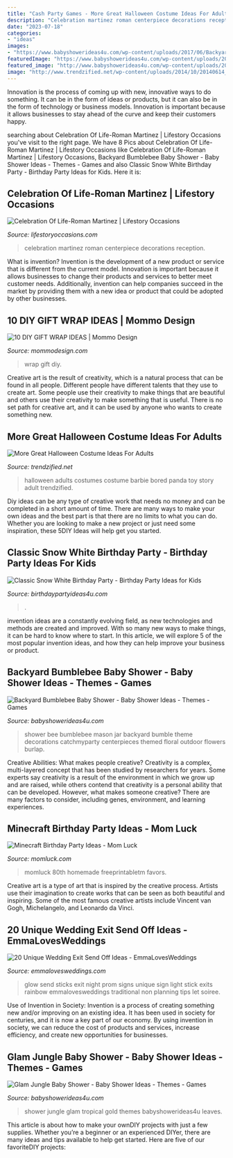 ```yaml
---
title: "Cash Party Games - More Great Halloween Costume Ideas For Adults"
description: "Celebration martinez roman centerpiece decorations reception"
date: "2023-07-18"
categories:
- "ideas"
images:
- "https://www.babyshowerideas4u.com/wp-content/uploads/2017/06/Backyard-Bumblebee-Baby-Shower-Floral-Mason-Jar-600x900.jpg"
featuredImage: "https://www.babyshowerideas4u.com/wp-content/uploads/2017/06/Backyard-Bumblebee-Baby-Shower-Floral-Mason-Jar-600x900.jpg"
featured_image: "http://www.babyshowerideas4u.com/wp-content/uploads/2019/05/Gold-Glam-Baby-Shower-Jungle-tropical-leaves.jpg"
image: "http://www.trendzified.net/wp-content/uploads/2014/10/20140614_192304__880.jpg"
---
```



Innovation is the process of coming up with new, innovative ways to do something. It can be in the form of ideas or products, but it can also be in the form of technology or business models. Innovation is important because it allows businesses to stay ahead of the curve and keep their customers happy.

	

		
searching about Celebration Of Life-Roman Martinez | Lifestory Occasions you've visit to the right page. We have 8 Pics about Celebration Of Life-Roman Martinez | Lifestory Occasions like Celebration Of Life-Roman Martinez | Lifestory Occasions, Backyard Bumblebee Baby Shower - Baby Shower Ideas - Themes - Games and also Classic Snow White Birthday Party - Birthday Party Ideas for Kids. Here it is:
		
    
## Celebration Of Life-Roman Martinez | Lifestory Occasions

<img loading=lazy src="http://www.lifestoryoccasions.com/wp-content/uploads/2015/01/celebration-of-life-planner18.jpg" onerror="this.onerror=null;this.src='https://tse4.mm.bing.net/th?id=OIP.jJnX9-W1D4FsKrzD4LqjGAHaE8&amp;pid=15.1';" alt="Celebration Of Life-Roman Martinez | Lifestory Occasions">

_Source: lifestoryoccasions.com_

>celebration martinez roman centerpiece decorations reception. 

	

What is invention?
Invention is the development of a new product or service that is different from the current model. Innovation is important because it allows businesses to change their products and services to better meet customer needs. Additionally, invention can help companies succeed in the market by providing them with a new idea or product that could be adopted by other businesses.

    
## 10 DIY GIFT WRAP IDEAS | Mommo Design

<img loading=lazy src="http://www.mommodesign.com/sites/default/files/styles/full_width/public/images/gallery/1530/giftwrap4.jpg?itok=Y-um-7ds" onerror="this.onerror=null;this.src='https://tse1.mm.bing.net/th?id=OIP.jC3MpvjlW0Ef15du5e3KYgHaJP&amp;pid=15.1';" alt="10 DIY GIFT WRAP IDEAS | Mommo Design">

_Source: mommodesign.com_

>wrap gift diy. 

	

Creative art is the result of creativity, which is a natural process that can be found in all people. Different people have different talents that they use to create art. Some people use their creativity to make things that are beautiful and others use their creativity to make something that is useful. There is no set path for creative art, and it can be used by anyone who wants to create something new.

    
## More Great Halloween Costume Ideas For Adults

<img loading=lazy src="http://www.trendzified.net/wp-content/uploads/2014/10/20140614_192304__880.jpg" onerror="this.onerror=null;this.src='https://tse1.mm.bing.net/th?id=OIP.2sOPFmNsFw2Ok6yFEPjCFAHaJ3&amp;pid=15.1';" alt="More Great Halloween Costume Ideas For Adults">

_Source: trendzified.net_

>halloween adults costumes costume barbie bored panda toy story adult trendzified. 

	

Diy ideas can be any type of creative work that needs no money and can be completed in a short amount of time. There are many ways to make your own ideas and the best part is that there are no limits to what you can do. Whether you are looking to make a new project or just need some inspiration, these 5DIY Ideas will help get you started.

    
## Classic Snow White Birthday Party - Birthday Party Ideas For Kids

<img loading=lazy src="https://www.birthdaypartyideas4u.com/wp-content/uploads/2016/05/Classic-Snow-White-Birthday-Party-Treat-Table-600x800.jpg" onerror="this.onerror=null;this.src='https://tse3.mm.bing.net/th?id=OIP.4sCVXMRfx2Epfu-wzQ7DbwHaJ4&amp;pid=15.1';" alt="Classic Snow White Birthday Party - Birthday Party Ideas for Kids">

_Source: birthdaypartyideas4u.com_

>. 

	

invention ideas are a constantly evolving field, as new technologies and methods are created and improved. With so many new ways to make things, it can be hard to know where to start. In this article, we will explore 5 of the most popular invention ideas, and how they can help improve your business or product.

    
## Backyard Bumblebee Baby Shower - Baby Shower Ideas - Themes - Games

<img loading=lazy src="https://www.babyshowerideas4u.com/wp-content/uploads/2017/06/Backyard-Bumblebee-Baby-Shower-Floral-Mason-Jar-600x900.jpg" onerror="this.onerror=null;this.src='https://tse2.mm.bing.net/th?id=OIP.Lif067dE9Tex9VJa06_ysgHaLH&amp;pid=15.1';" alt="Backyard Bumblebee Baby Shower - Baby Shower Ideas - Themes - Games">

_Source: babyshowerideas4u.com_

>shower bee bumblebee mason jar backyard bumble theme decorations catchmyparty centerpieces themed floral outdoor flowers burlap. 

	

Creative Abilities: What makes people creative?
Creativity is a complex, multi-layered concept that has been studied by researchers for years. Some experts say creativity is a result of the environment in which we grow up and are raised, while others contend that creativity is a personal ability that can be developed. However, what makes someone creative? There are many factors to consider, including genes, environment, and learning experiences.

    
## Minecraft Birthday Party Ideas - Mom Luck

<img loading=lazy src="https://momluck.com/wp-content/uploads/2014/06/minecraft-ideas--e1421001556318.jpg" onerror="this.onerror=null;this.src='https://tse4.mm.bing.net/th?id=OIP.uS57mNo7gu6sN8gazrSwKwHaKd&amp;pid=15.1';" alt="Minecraft Birthday Party Ideas - Mom Luck">

_Source: momluck.com_

>momluck 80th homemade freeprintabletm favors. 

	

Creative art is a type of art that is inspired by the creative process. Artists use their imagination to create works that can be seen as both beautiful and inspiring. Some of the most famous creative artists include Vincent van Gogh, Michelangelo, and Leonardo da Vinci.

    
## 20 Unique Wedding Exit Send Off Ideas - EmmaLovesWeddings

<img loading=lazy src="http://emmalovesweddings.com/wp-content/uploads/2017/08/wedding-night-send-off-ideas-with-glow-sticks.jpg" onerror="this.onerror=null;this.src='https://tse1.mm.bing.net/th?id=OIP.Q4jEzCAN8-yMzRJ45a2AXAHaLH&amp;pid=15.1';" alt="20 Unique Wedding Exit Send Off Ideas - EmmaLovesWeddings">

_Source: emmalovesweddings.com_

>glow send sticks exit night prom signs unique sign light stick exits rainbow emmalovesweddings traditional non planning tips let soiree. 

	

Use of Invention in Society:
Invention is a process of creating something new and/or improving on an existing idea. It has been used in society for centuries, and it is now a key part of our economy. By using invention in society, we can reduce the cost of products and services, increase efficiency, and create new opportunities for businesses.

    
## Glam Jungle Baby Shower - Baby Shower Ideas - Themes - Games

<img loading=lazy src="http://www.babyshowerideas4u.com/wp-content/uploads/2019/05/Gold-Glam-Baby-Shower-Jungle-tropical-leaves.jpg" onerror="this.onerror=null;this.src='https://tse1.mm.bing.net/th?id=OIP.DdYDKFYmuP0frmB9pXyu4gHaJ4&amp;pid=15.1';" alt="Glam Jungle Baby Shower - Baby Shower Ideas - Themes - Games">

_Source: babyshowerideas4u.com_

>shower jungle glam tropical gold themes babyshowerideas4u leaves. 

	

This article is about how to make your ownDIY projects with just a few supplies. Whether you’re a beginner or an experienced DIYer, there are many ideas and tips available to help get started. Here are five of our favoriteDIY projects: 

